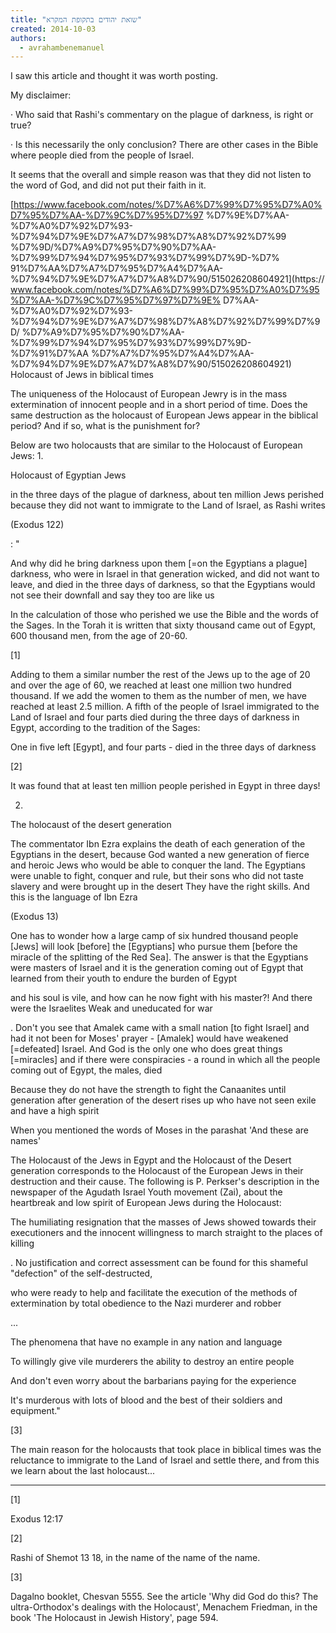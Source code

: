 ```yaml
---
title: "שואת יהודים בתקופת המקרא"
created: 2014-10-03
authors: 
  - avrahambenemanuel
---
```

I saw this article and thought it was worth posting.

My disclaimer:

·  Who said that Rashi's commentary on the plague of darkness, is right or true?

· Is this necessarily the only conclusion? There are other cases in the Bible where people died from the people of Israel.

It seems that the overall and simple reason was that they did not listen to the word of God, and did not put their faith in it.

[https://www.facebook.com/notes/%D7%A6%D7%99%D7%95%D7%A0%D7%95%D7%AA-%D7%9C%D7%95%D7%97 %D7%9E%D7%AA-%D7%A0%D7%92%D7%93-%D7%94%D7%9E%D7%A7%D7%98%D7%A8%D7%92%D7%99 %D7%9D/%D7%A9%D7%95%D7%90%D7%AA-%D7%99%D7%94%D7%95%D7%93%D7%99%D7%9D-%D7% 91%D7%AA%D7%A7%D7%95%D7%A4%D7%AA-%D7%94%D7%9E%D7%A7%D7%A8%D7%90/515026208604921](https:// www.facebook.com/notes/%D7%A6%D7%99%D7%95%D7%A0%D7%95%D7%AA-%D7%9C%D7%95%D7%97%D7%9E% D7%AA-%D7%A0%D7%92%D7%93-%D7%94%D7%9E%D7%A7%D7%98%D7%A8%D7%92%D7%99%D7%9D/ %D7%A9%D7%95%D7%90%D7%AA-%D7%99%D7%94%D7%95%D7%93%D7%99%D7%9D-%D7%91%D7%AA %D7%A7%D7%95%D7%A4%D7%AA-%D7%94%D7%9E%D7%A7%D7%A8%D7%90/515026208604921)
Holocaust of Jews in biblical times

The uniqueness of the Holocaust of European Jewry is in the mass extermination of innocent people and in a short period of time. Does the same destruction as the holocaust of European Jews appear in the biblical period? And if so, what is the punishment for?

Below are two holocausts that are similar to the Holocaust of European Jews:
1.

Holocaust of Egyptian Jews

in the three days of the plague of darkness, about ten million Jews perished because they did not want to immigrate to the Land of Israel, as Rashi writes

(Exodus 122)

: "

And why did he bring darkness upon them [=on the Egyptians a plague] darkness, who were in Israel in that generation wicked, and did not want to leave, and died in the three days of darkness, so that the Egyptians would not see their downfall and say they too are like us


In the calculation of those who perished we use the Bible and the words of the Sages. In the Torah it is written that sixty thousand came out of Egypt, 600 thousand men, from the age of 20-60.

[1]

Adding to them a similar number the rest of the Jews up to the age of 20 and over the age of 60, we reached at least one million two hundred thousand. If we add the women to them as the number of men, we have reached at least 2.5 million. A fifth of the people of Israel immigrated to the Land of Israel and four parts died during the three days of darkness in Egypt, according to the tradition of the Sages:

One in five left [Egypt], and four parts - died in the three days of darkness

[2]

It was found that at least ten million people perished in Egypt in three days!

2.

The holocaust of the desert generation

The commentator Ibn Ezra explains the death of each generation of the Egyptians in the desert, because God wanted a new generation of fierce and heroic Jews who would be able to conquer the land. The Egyptians were unable to fight, conquer and rule, but their sons who did not taste slavery and were brought up in the desert They have the right skills. And this is the language of Ibn Ezra

(Exodus 13)

One has to wonder how a large camp of six hundred thousand people [Jews] will look [before] the [Egyptians] who pursue them [before the miracle of the splitting of the Red Sea]. The answer is that the Egyptians were masters of Israel and it is the generation coming out of Egypt that learned from their youth to endure the burden of Egypt

and his soul is vile, and how can he now fight with his master?! And there were the Israelites Weak and uneducated for war

. Don't you see that Amalek came with a small nation [to fight Israel] and had it not been for Moses' prayer - [Amalek] would have weakened [=defeated] Israel. And God is the only one who does great things [=miracles] and if there were conspiracies - a round in which all the people coming out of Egypt, the males, died

Because they do not have the strength to fight the Canaanites until generation after generation of the desert rises up who have not seen exile and have a high spirit

When you mentioned the words of Moses in the parashat 'And these are names'

The Holocaust of the Jews in Egypt and the Holocaust of the Desert generation corresponds to the Holocaust of the European Jews in their destruction and their cause. The following is P. Perkser's description in the newspaper of the Agudath Israel Youth movement (Zai), about the heartbreak and low spirit of European Jews during the Holocaust:

The humiliating resignation that the masses of Jews showed towards their executioners and the innocent willingness to march straight to the places of killing

. No justification and correct assessment can be found for this shameful "defection" of the self-destructed,

who were ready to help and facilitate the execution of the methods of extermination by total obedience to the Nazi murderer and robber

...

The phenomena that have no example in any nation and language

To willingly give vile murderers the ability to destroy an entire people

And don't even worry about the barbarians paying for the experience

It's murderous with lots of blood and the best of their soldiers and equipment."

[3]

The main reason for the holocausts that took place in biblical times was the reluctance to immigrate to the Land of Israel and settle there, and from this we learn about the last holocaust...

--------------------------------------------------

[1]

Exodus 12:17

[2]

Rashi of Shemot 13 18, in the name of the name of the name.

[3]

Dagalno booklet, Chesvan 5555. See the article 'Why did God do this? The ultra-Orthodox's dealings with the Holocaust', Menachem Friedman, in the book 'The Holocaust in Jewish History', page 594.